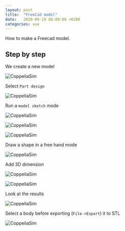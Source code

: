 ```yaml
---
layout: post
title:  "FreeCad model"
date:   2020-09-10 08:00:00 +0200
categories: vue
---
```


How to make a Freecad model.

## Step by step ##

We create a new model

![CoppeliaSim](/images/freecad-1.png)

Select `Part design` 

![CoppeliaSim](/images/freecad-2.png)

Run a `model sketch` mode

![CoppeliaSim](/images/freecad-3.png)

![CoppeliaSim](/images/freecad-4.png)

![CoppeliaSim](/images/freecad-5.png)

Draw a shape in a free hand mode

![CoppeliaSim](/images/freecad-6.png)

Add 3D dimension

![CoppeliaSim](/images/freecad-7.png)

![CoppeliaSim](/images/freecad-8.png)

Look at the results

![CoppeliaSim](/images/freecad-9.png)

Select a body before exporting (`File->Export`) it to STL

![CoppeliaSim](/images/freecad-10.png)
